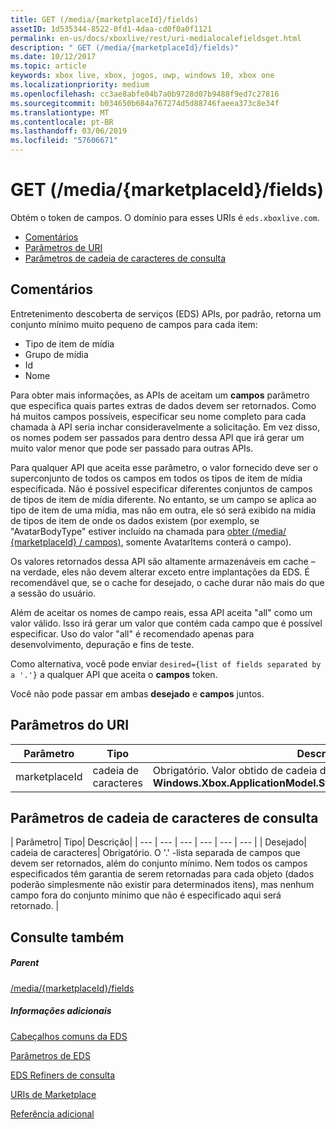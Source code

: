 ```yaml
---
title: GET (/media/{marketplaceId}/fields)
assetID: 1d535344-8522-0fd1-4daa-cd0f0a0f1121
permalink: en-us/docs/xboxlive/rest/uri-medialocalefieldsget.html
description: " GET (/media/{marketplaceId}/fields)"
ms.date: 10/12/2017
ms.topic: article
keywords: xbox live, xbox, jogos, uwp, windows 10, xbox one
ms.localizationpriority: medium
ms.openlocfilehash: cc3ae8abfe04b7a0b9728d07b9488f9ed7c27816
ms.sourcegitcommit: b034650b684a767274d5d88746faeea373c8e34f
ms.translationtype: MT
ms.contentlocale: pt-BR
ms.lasthandoff: 03/06/2019
ms.locfileid: "57606671"
---
```

# <a name="get-mediamarketplaceidfields"></a>GET (/media/{marketplaceId}/fields)
Obtém o token de campos. O domínio para esses URIs é `eds.xboxlive.com`.
 
  * [Comentários](#ID4EV)
  * [Parâmetros de URI](#ID4EGC)
  * [Parâmetros de cadeia de caracteres de consulta](#ID4ERC)
 
<a id="ID4EV"></a>

 
## <a name="remarks"></a>Comentários
 
Entretenimento descoberta de serviços (EDS) APIs, por padrão, retorna um conjunto mínimo muito pequeno de campos para cada item:
 
   * Tipo de item de mídia
   * Grupo de mídia
   * Id
   * Nome
  
Para obter mais informações, as APIs de aceitam um **campos** parâmetro que especifica quais partes extras de dados devem ser retornados. Como há muitos campos possíveis, especificar seu nome completo para cada chamada à API seria inchar consideravelmente a solicitação. Em vez disso, os nomes podem ser passados para dentro dessa API que irá gerar um muito valor menor que pode ser passado para outras APIs.
 
Para qualquer API que aceita esse parâmetro, o valor fornecido deve ser o superconjunto de todos os campos em todos os tipos de item de mídia especificada. Não é possível especificar diferentes conjuntos de campos de tipos de item de mídia diferente. No entanto, se um campo se aplica ao tipo de item de uma mídia, mas não em outra, ele só será exibido na mídia de tipos de item de onde os dados existem (por exemplo, se "AvatarBodyType" estiver incluído na chamada para [obter (/media/ {marketplaceId} / campos)](uri-medialocalefields.md), somente AvatarItems conterá o campo).
 
Os valores retornados dessa API são altamente armazenáveis em cache – na verdade, eles não devem alterar exceto entre implantações da EDS. É recomendável que, se o cache for desejado, o cache durar não mais do que a sessão do usuário.
 
Além de aceitar os nomes de campo reais, essa API aceita "all" como um valor válido. Isso irá gerar um valor que contém cada campo que é possível especificar. Uso do valor "all" é recomendado apenas para desenvolvimento, depuração e fins de teste.
 
Como alternativa, você pode enviar `desired={list of fields separated by a '.'}` a qualquer API que aceita o **campos** token.
 
Você não pode passar em ambas **desejado** e **campos** juntos.
  
<a id="ID4EGC"></a>

 
## <a name="uri-parameters"></a>Parâmetros do URI
 
| Parâmetro| Tipo| Descrição| 
| --- | --- | --- | 
| marketplaceId| cadeia de caracteres| Obrigatório. Valor obtido de cadeia de caracteres a <b>Windows.Xbox.ApplicationModel.Store.Configuration.MarketplaceId</b>.| 
  
<a id="ID4ERC"></a>

 
## <a name="query-string-parameters"></a>Parâmetros de cadeia de caracteres de consulta
 
| Parâmetro| Tipo| Descrição| 
| --- | --- | --- | --- | --- | --- | 
| Desejado| cadeia de caracteres| Obrigatório. O '.' -lista separada de campos que devem ser retornados, além do conjunto mínimo. Nem todos os campos especificados têm garantia de serem retornadas para cada objeto (dados poderão simplesmente não existir para determinados itens), mas nenhum campo fora do conjunto mínimo que não é especificado aqui será retornado. | 
  
<a id="ID4EMD"></a>

 
## <a name="see-also"></a>Consulte também
 
<a id="ID4EOD"></a>

 
##### <a name="parent"></a>Parent 

[/media/{marketplaceId}/fields](uri-medialocalefields.md)

  
<a id="ID4EYD"></a>

 
##### <a name="further-information"></a>Informações adicionais 

[Cabeçalhos comuns da EDS](../../additional/edscommonheaders.md)

 [Parâmetros de EDS](../../additional/edsparameters.md)

 [EDS Refiners de consulta](../../additional/edsqueryrefiners.md)

 [URIs de Marketplace](atoc-reference-marketplace.md)

 [Referência adicional](../../additional/atoc-xboxlivews-reference-additional.md)

   